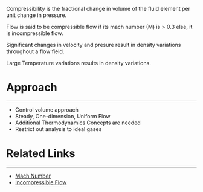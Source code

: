 Compressibility is the fractional change in volume of the fluid element per unit change in pressure.

Flow is said to be compressible flow if its mach number (M) is > 0.3 else, it is incompressible flow.

Significant changes in velocity and presure result in density variations throughout a flow field.

Large Temperature variations results in density variations.

# Approach 
---
- Control volume approach 
- Steady, One-dimension, Uniform Flow
- Additional Thermodynamics Concepts are needed
- Restrict out analysis to ideal gases


# Related Links
---
- [Mach Number](Mach%20Number.md) 
- [Incompressible Flow](../Incompressible%20Flow.md) 